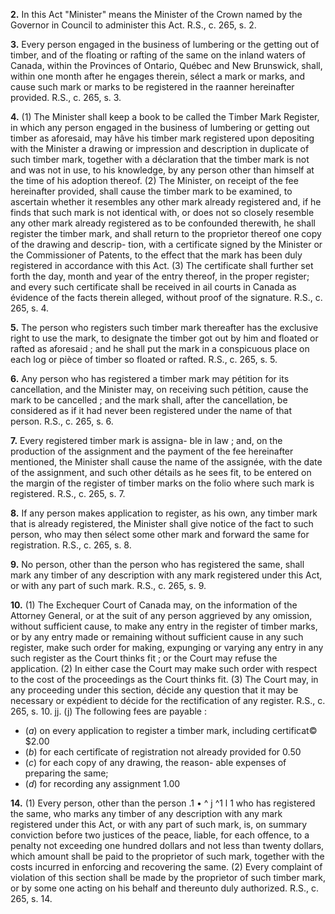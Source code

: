 
**2.** In this Act "Minister" means the
Minister of the Crown named by the Governor
in Council to administer this Act. R.S., c. 265,
s. 2.

**3.** Every person engaged in the business of
lumbering or the getting out of timber, and
of the floating or rafting of the same on the
inland waters of Canada, within the Provinces
of Ontario, Québec and New Brunswick, shall,
within one month after he engages therein,
sélect a mark or marks, and cause such mark
or marks to be registered in the raanner
hereinafter provided. R.S., c. 265, s. 3.

**4.** (1) The Minister shall keep a book to be
called the Timber Mark Register, in which
any person engaged in the business of
lumbering or getting out timber as aforesaid,
may hâve his timber mark registered upon
depositing with the Minister a drawing or
impression and description in duplicate of
such timber mark, together with a déclaration
that the timber mark is not and was not in
use, to his knowledge, by any person other
than himself at the time of his adoption
thereof.
(2) The Minister, on receipt of the fee
hereinafter provided, shall cause the timber
mark to be examined, to ascertain whether it
resembles any other mark already registered
and, if he finds that such mark is not identical
with, or does not so closely resemble any other
mark already registered as to be
confounded therewith, he shall register the
timber mark, and shall return to the proprietor
thereof one copy of the drawing and descrip-
tion, with a certificate signed by the Minister
or the Commissioner of Patents, to the effect
that the mark has been duly registered in
accordance with this Act.
(3) The certificate shall further set forth
the day, month and year of the entry thereof,
in the proper register; and every such
certificate shall be received in ail courts in
Canada as évidence of the facts therein
alleged, without proof of the signature. R.S.,
c. 265, s. 4.

**5.** The person who registers such timber
mark thereafter has the exclusive right to use
the mark, to designate the timber got out by
him and floated or rafted as aforesaid ; and
he shall put the mark in a conspicuous place
on each log or pièce of timber so floated or
rafted. R.S., c. 265, s. 5.

**6.** Any person who has registered a timber
mark may pétition for its cancellation, and
the Minister may, on receiving such pétition,
cause the mark to be cancelled ; and the mark
shall, after the cancellation, be considered as
if it had never been registered under the name
of that person. R.S., c. 265, s. 6.

**7.** Every registered timber mark is assigna-
ble in law ; and, on the production of the
assignment and the payment of the fee
hereinafter mentioned, the Minister shall
cause the name of the assignée, with the date
of the assignment, and such other détails as
he sees fit, to be entered on the margin of the
register of timber marks on the folio where
such mark is registered. R.S., c. 265, s. 7.

**8.** If any person makes application to
register, as his own, any timber mark that is
already registered, the Minister shall give
notice of the fact to such person, who may
then sélect some other mark and forward the
same for registration. R.S., c. 265, s. 8.

**9.** No person, other than the person who
has registered the same, shall mark any timber
of any description with any mark registered
under this Act, or with any part of such mark.
R.S., c. 265, s. 9.

**10.** (1) The Exchequer Court of Canada
may, on the information of the Attorney
General, or at the suit of any person aggrieved
by any omission, without sufficient cause, to
make any entry in the register of timber
marks, or by any entry made or remaining
without sufficient cause in any such register,
make such order for making, expunging or
varying any entry in any such register as the
Court thinks fit ; or the Court may refuse the
application.
(2) In either case the Court may make such
order with respect to the cost of the proceedings
as the Court thinks fit.
(3) The Court may, in any proceeding
under this section, décide any question that
it may be necessary or expédient to décide
for the rectification of any register. R.S., c.
265, s. 10.
jj. (j) The following fees are payable :
  * (_a_) on every application to register a timber
mark, including certificat© $2.00
  * (_b_) for each certifîcate of registration not
already provided for 0.50
  * (_c_) for each copy of any drawing, the reason-
able expenses of preparing the same;
  * (_d_) for recording any assignment 1.00

**14.** (1) Every person, other than the person
.1 • ^ j ^1 l 1
who has registered the same, who marks any
timber of any description with any mark
registered under this Act, or with any part of
such mark, is, on summary conviction before
two justices of the peace, liable, for each
offence, to a penalty not exceeding one
hundred dollars and not less than twenty
dollars, which amount shall be paid to the
proprietor of such mark, together with the
costs incurred in enforcing and recovering the
same.
(2) Every complaint of violation of this
section shall be made by the proprietor of
such timber mark, or by some one acting on
his behalf and thereunto duly authorized.
R.S., c. 265, s. 14.
